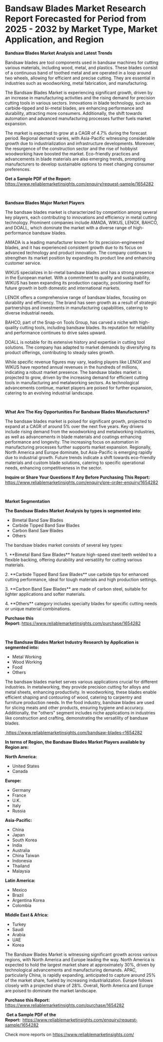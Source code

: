 <p><h1>Bandsaw Blades Market Research Report Forecasted for Period from 2025 -  2032 by Market Type, Market Application, and Region</h1></p><p><strong>Bandsaw Blades Market Analysis and Latest Trends</strong></p>
<p><p>Bandsaw blades are tool components used in bandsaw machines for cutting various materials, including wood, metal, and plastics. These blades consist of a continuous band of toothed metal and are operated in a loop around two wheels, allowing for efficient and precise cutting. They are essential in industries such as woodworking, metal fabrication, and manufacturing.</p><p>The Bandsaw Blades Market is experiencing significant growth, driven by an increase in manufacturing activities and the rising demand for precision cutting tools in various sectors. Innovations in blade technology, such as carbide-tipped and bi-metal blades, are enhancing performance and durability, attracting more consumers. Additionally, the shift towards automation and advanced manufacturing processes further fuels market expansion.</p><p>The market is expected to grow at a CAGR of 4.7% during the forecast period. Regional demand varies, with Asia-Pacific witnessing considerable growth due to industrialization and infrastructure developments. Moreover, the resurgence of the construction sector and the rise of hobbyist woodworking have boosted the market. Eco-friendly practices and advancements in blade materials are also emerging trends, prompting manufacturers to develop sustainable options to meet changing consumer preferences.</p></p>
<p><strong>Get a Sample PDF of the Report:&nbsp;</strong> <a href="https://www.reliablemarketinsights.com/enquiry/request-sample/1654282?utm_campaign=1894&utm_medium=2&utm_source=Github&utm_content=ia&utm_term=17022025&utm_id=bandsaw-blades">https://www.reliablemarketinsights.com/enquiry/request-sample/1654282</a></p>
<p>&nbsp;</p>
<p><strong>Bandsaw Blades Major Market Players</strong></p>
<p><p>The bandsaw blades market is characterized by competition among several key players, each contributing to innovations and efficiency in metal cutting technology. Prominent companies include AMADA, WIKUS, LENOX, BAHCO, and DOALL, which dominate the market with a diverse range of high-performance bandsaw blades.</p><p>AMADA is a leading manufacturer known for its precision-engineered blades, and it has experienced consistent growth due to its focus on advanced technology and product innovation. The company continues to strengthen its market position by expanding its product line and enhancing customer service.</p><p>WIKUS specializes in bi-metal bandsaw blades and has a strong presence in the European market. With a commitment to quality and sustainability, WIKUS has been expanding its production capacity, positioning itself for future growth in both domestic and international markets.</p><p>LENOX offers a comprehensive range of bandsaw blades, focusing on durability and efficiency. The brand has seen growth as a result of strategic partnerships and investments in manufacturing capabilities, catering to diverse industrial needs.</p><p>BAHCO, part of the Snap-on Tools Group, has carved a niche with high-quality cutting tools, including bandsaw blades. Its reputation for reliability and performance continues to drive sales upward.</p><p>DOALL is notable for its extensive history and expertise in cutting tool solutions. The company has adapted to market demands by diversifying its product offerings, contributing to steady sales growth.</p><p>While specific revenue figures may vary, leading players like LENOX and WIKUS have reported annual revenues in the hundreds of millions, indicating a robust market presence. The bandsaw blades market is projected to grow, driven by the increasing demand for efficient cutting tools in manufacturing and metalworking sectors. As technological advancements continue, market players are poised for further expansion, catering to an evolving industrial landscape.</p></p>
<p>&nbsp;</p>
<p><strong>What Are The Key Opportunities For Bandsaw Blades Manufacturers?</strong></p>
<p><p>The bandsaw blades market is poised for significant growth, projected to expand at a CAGR of around 5% over the next five years. Key drivers include rising demand from the woodworking and metalworking industries, as well as advancements in blade materials and coatings enhancing performance and longevity. The increasing focus on automation in manufacturing processes further supports market expansion. Regionally, North America and Europe dominate, but Asia-Pacific is emerging rapidly due to industrial growth. Future trends indicate a shift towards eco-friendly materials and custom blade solutions, catering to specific operational needs, enhancing competitiveness in the sector.</p></p>
<p><strong>Inquire or Share Your Questions If Any Before Purchasing This Report:</strong> <a href="https://www.reliablemarketinsights.com/enquiry/pre-order-enquiry/1654282?utm_campaign=1894&utm_medium=2&utm_source=Github&utm_content=ia&utm_term=17022025&utm_id=bandsaw-blades">https://www.reliablemarketinsights.com/enquiry/pre-order-enquiry/1654282</a></p>
<p>&nbsp;</p>
<p><strong>Market Segmentation</strong></p>
<p><strong>The Bandsaw Blades Market Analysis by types is segmented into:</strong></p>
<p><ul><li>Bimetal Band Saw Blades</li><li>Carbide Tipped Band Saw Blades</li><li>Carbon Band Saw Blades</li><li>Others</li></ul></p>
<p><p>The bandsaw blades market consists of several key types: </p><p>1. **Bimetal Band Saw Blades** feature high-speed steel teeth welded to a flexible backing, offering durability and versatility for cutting various materials. </p><p>2. **Carbide Tipped Band Saw Blades** use carbide tips for enhanced cutting performance, ideal for tough materials and high production settings. </p><p>3. **Carbon Band Saw Blades** are made of carbon steel, suitable for lighter applications and softer materials. </p><p>4. **Others** category includes specialty blades for specific cutting needs or unique material combinations.</p></p>
<p><strong>Purchase this Report:&nbsp;</strong><a href="https://www.reliablemarketinsights.com/purchase/1654282?utm_campaign=1894&utm_medium=2&utm_source=Github&utm_content=ia&utm_term=17022025&utm_id=bandsaw-blades">https://www.reliablemarketinsights.com/purchase/1654282</a></p>
<p>&nbsp;</p>
<p><strong>The Bandsaw Blades Market Industry Research by Application is segmented into:</strong></p>
<p><ul><li>Metal Working</li><li>Wood Working</li><li>Food</li><li>Others</li></ul></p>
<p><p>The bandsaw blades market serves various applications crucial for different industries. In metalworking, they provide precision cutting for alloys and metal sheets, enhancing productivity. In woodworking, these blades enable efficient shaping and contouring of wood, catering to carpentry and furniture production needs. In the food industry, bandsaw blades are used for slicing meats and other products, ensuring hygiene and accuracy. Additionally, the "others" segment includes niche applications in industries like construction and crafting, demonstrating the versatility of bandsaw blades.</p></p>
<p><a href="https://www.reliablemarketinsights.com/bandsaw-blades-r1654282?utm_campaign=1894&utm_medium=2&utm_source=Github&utm_content=ia&utm_term=17022025&utm_id=bandsaw-blades">&nbsp;https://www.reliablemarketinsights.com/bandsaw-blades-r1654282</a></p>
<p><strong>In terms of Region, the Bandsaw Blades Market Players available by Region are:</strong></p>
<p>
    <p> <strong> North America: </strong>
        <ul>
            <li>United States</li>
            <li>Canada</li>
        </ul>
        </p> 
    <p> <strong> Europe: </strong>
        <ul>
            <li>Germany</li>
            <li>France</li>
            <li>U.K.</li>
            <li>Italy</li>
            <li>Russia</li>
        </ul>
        </p> 
    <p> <strong> Asia-Pacific: </strong>
        <ul>
            <li>China</li>
            <li>Japan</li>
            <li>South Korea</li>
            <li>India</li>
            <li>Australia</li>
            <li>China Taiwan</li>
            <li>Indonesia</li>
            <li>Thailand</li>
            <li>Malaysia</li>
        </ul>
        </p> 
    <p> <strong> Latin America: </strong>
        <ul>
            <li>Mexico</li>
            <li>Brazil</li>
            <li>Argentina Korea</li>
            <li>Colombia</li>
        </ul>
        </p> 
    <p> <strong> Middle East & Africa: </strong>
        <ul>
            <li>Turkey</li>
            <li>Saudi</li>
            <li>Arabia</li>
            <li>UAE</li>
            <li>Korea</li>
        </ul>
    </p>
    </p>
<p><p>The Bandsaw Blades Market is witnessing significant growth across various regions, with North America and Europe leading the way. North America is expected to hold the largest market share at approximately 30%, driven by technological advancements and manufacturing demands. APAC, particularly China, is rapidly expanding, anticipated to capture around 25% of the market share, fueled by increasing industrialization. Europe follows closely with a projected share of 28%. Overall, North America and Europe are poised to dominate the market landscape.</p></p>
<p><strong>Purchase this Report: </strong><a href="https://www.reliablemarketinsights.com/purchase/1654282?utm_campaign=1894&utm_medium=2&utm_source=Github&utm_content=ia&utm_term=17022025&utm_id=bandsaw-blades">https://www.reliablemarketinsights.com/purchase/1654282</a></p>
<p>&nbsp;<strong>Get a Sample PDF of the Report:&nbsp;&nbsp;</strong><a href="https://www.reliablemarketinsights.com/enquiry/request-sample/1654282?utm_campaign=1894&utm_medium=2&utm_source=Github&utm_content=ia&utm_term=17022025&utm_id=bandsaw-blades">https://www.reliablemarketinsights.com/enquiry/request-sample/1654282</a></p>
<p><strong></strong></p>
<p>Check more reports on <a href="https://www.reliablemarketinsights.com/?utm_campaign=1894&utm_medium=2&utm_source=Github&utm_content=ia&utm_term=17022025&utm_id=bandsaw-blades">https://www.reliablemarketinsights.com/</a></p>